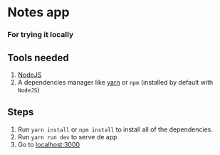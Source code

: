 # Notes app

### For trying it locally
## Tools needed
1. [NodeJS](https://nodejs.org/es/)
1. A dependencies manager like [yarn](https://classic.yarnpkg.com/lang/en/docs/install) or `npm` (installed by default with `NodeJS`)

## Steps 
1. Run `yarn install` or `npm install` to install all of the dependencies.
2. Run `yarn run dev` to serve de app
3. Go to [localhost:3000](http://localhost:3000/)

